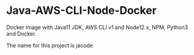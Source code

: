 # Java-AWS-CLI-Node-Docker
Docker image with Java11 JDK, AWS CLI v1 and Node12.x, NPM, Python3 and Docker.

The name for this project is jacode
